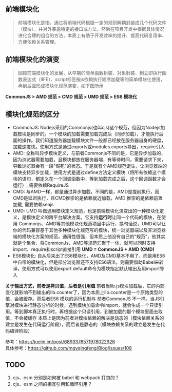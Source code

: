 ## 前端模块化
> 前端模块化是指，通过将前端代码根据一定的规则解耦封装成几个代码文件（模块），并对外暴露特定的接口或方法，然后在项目开发中根据具体情况进化合理的组合的方法，本质上有助于开发效率的提升、提高代码复用率、方便依赖关系管理。

## 前端模块化的演变
> 回顾前端模块化的发展，从早期的简单函数封装、对象封装、到立即执行函数表达式（IIFE）、script标签按js依赖执行顺序加载等的简单模块化使用，再到后面形成模块化规范演变，如下图所示

**CommonJS  > AMD 规范 > CMD 规范 > UMD 规范 > ES6 模块化**

## 模块化规范的区分
- CommonJS: Nodejs采用的Commonjs(也叫cjs)这个规范，但因为Nodejs加载模块是同步的。一个模块的加载需要加载完成后（同步加载），才能执行后面的操作。我们知道服务器加载模块文件一般都已经放在服务器自身的硬盘，加载速度快。使用方式是通过exports或modules.exports导出，require引入
- AMD: 全称叫异步模块定义，与前者Commonjs不同的是，它是异步加载的，因为浏览器需要加载，且模块都放在服务器端，有等待时间，需要请求下来，导致浏览器会有一段"假死"的状态。于是就有个AMD规范诞生，让浏览器端的模块支持异步加载，使用方式是通过define方法定义模块（将所有依赖这个模块的语句，都定义在一个回调函数中，等到加载完成之后，这个回调函数才会运行）, 需要依赖RequireJS
- CMD: 与AMD一样，都是通过异步加载，不同的是，AMD是提前执行，而CMD是延迟执行，且CMD推崇的是依赖就近加载，AMD 推崇的是依赖前置加载, 需要依赖seajs
- UMD: UMD 叫做通用模块定义规范，也是前端模块化演变出的一种模块化定义，是模块定义的跨平台解决方案。它支持**运行时**让同一个代码的模块，在使用 Commonjs、AMD等其他模块化规范项目中运行，换句话说，UMD可以让你的代码兼容基于其他多种模块化规范写的模块，统一浏览器端以及非浏览器端的模块化方案的规范，通用性很强，但本质上他没有自己的“规范”，他其实就是个集合，将CommonJs、AMD等规范汇聚于一体，就可以同时支持import、require和script直接引用
**UMD = CommonJS + AMD (CMD)**
- ES6模块化: 自从后来出了ES6模块化，AMD及CMD基本不用了，而是用ES6中自带的模块化，但是部分浏览器还不支持ES6语法，则需要借助Babel来转译，使用方式可以使用export default命令为模块指定默认输出及用import导入

**关于输出方式，前者是拷贝值，后者是引用值**
前者当lib.js模块加载后，它的内部变化就影响不到输出的lib.counter了，因为本质上lib.counter是一个原始类型的值，会被缓存。而后者ES6 模块的运行机制与 前者CommonJS 不一样。当JS引擎对模块进行静态分析的时候，遇到模块加载命令import，就会生成一个只读引用。等到脚本真正执行时，再根据这个只读引用，到被加载的那个模块里面去取值，不会被缓存
本质上是因为前者对模块依赖的解决是动态的（模块依赖关系的建立是发生在代码运行阶段），而后者是静态的（模块依赖关系的建立是发生在代码编译阶段）


参考：https://juejin.im/post/6893376571978022926  
具体参考：https://github.com/mqyqingfeng/Blog/issues/108


## TODO
1. cjs、esm 分别是如何被 babel 和 webpack 打包的？
2. cjs、esm 之间的相互引用和循环引用？
